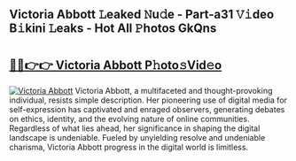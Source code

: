 ## Victoria Abbott 𝙻eaked 𝙽u𝚍e - Part-a31 𝚅𝚒deo B𝚒kini 𝙻eaks - Hot All 𝙿hotos GkQns

# <h2><a href="http://ld3ha8r.urlbe.top/?page=Victoria+Abbott">🔗🔗👉👉 Victoria Abbott P𝚑oto𝚜Vid𝚎o</a></h2>

[![Victoria Abbott](https://i.imgur.com/eBuTRDB.gif)](http://ld3ha8r.urlbe.top/?page=Victoria+Abbott)
Victoria Abbott, a multifaceted and thought-provoking individual, resists simple description. Her pioneering use of digital media for self-expression has captivated and enraged observers, generating debates on ethics, identity, and the evolving nature of online communities. Regardless of what lies ahead, her significance in shaping the digital landscape is undeniable. Fueled by unyielding resolve and undeniable charisma, Victoria Abbott progress in the digital world is limitless.
